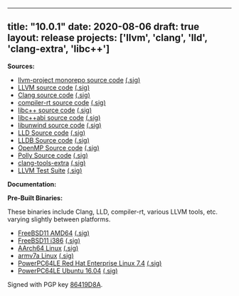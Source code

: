 
---
title: "10.0.1"
date: 2020-08-06
draft: true
layout: release
projects: ['llvm', 'clang', 'lld', 'clang-extra', 'libc++']
---

**Sources:**
* [llvm-project monorepo source code](https://github.com/llvm/llvm-project/releases/download/llvmorg-10.0.1/llvm-project-10.0.1.tar.xz) [(.sig)](https://github.com/llvm/llvm-project/releases/download/llvmorg-10.0.1/llvm-project-10.0.1.tar.xz.sig)
* [LLVM source code](https://github.com/llvm/llvm-project/releases/download/llvmorg-10.0.1/llvm-10.0.1.src.tar.xz) [(.sig)](https://github.com/llvm/llvm-project/releases/download/llvmorg-10.0.1/llvm-10.0.1.src.tar.xz.sig)
* [Clang source code](https://github.com/llvm/llvm-project/releases/download/llvmorg-10.0.1/clang-10.0.1.src.tar.xz) [(.sig)](https://github.com/llvm/llvm-project/releases/download/llvmorg-10.0.1/clang-10.0.1.src.tar.xz.sig)
* [compiler-rt source code](https://github.com/llvm/llvm-project/releases/download/llvmorg-10.0.1/compiler-rt-10.0.1.src.tar.xz) [(.sig)](https://github.com/llvm/llvm-project/releases/download/llvmorg-10.0.1/compiler-rt-10.0.1.src.tar.xz.sig)
* [libc++ source code](https://github.com/llvm/llvm-project/releases/download/llvmorg-10.0.1/libcxx-10.0.1.src.tar.xz) [(.sig)](https://github.com/llvm/llvm-project/releases/download/llvmorg-10.0.1/libcxx-10.0.1.src.tar.xz.sig)
* [libc++abi source code](https://github.com/llvm/llvm-project/releases/download/llvmorg-10.0.1/libcxxabi-10.0.1.src.tar.xz) [(.sig)](https://github.com/llvm/llvm-project/releases/download/llvmorg-10.0.1/libcxxabi-10.0.1.src.tar.xz.sig)
* [libunwind source code](https://github.com/llvm/llvm-project/releases/download/llvmorg-10.0.1/libunwind-10.0.1.src.tar.xz) [(.sig)](https://github.com/llvm/llvm-project/releases/download/llvmorg-10.0.1/libunwind-10.0.1.src.tar.xz.sig)
* [LLD Source code](https://github.com/llvm/llvm-project/releases/download/llvmorg-10.0.1/lld-10.0.1.src.tar.xz) [(.sig)](https://github.com/llvm/llvm-project/releases/download/llvmorg-10.0.1/lld-10.0.1.src.tar.xz.sig)
* [LLDB Source code](https://github.com/llvm/llvm-project/releases/download/llvmorg-10.0.1/lldb-10.0.1.src.tar.xz) [(.sig)](https://github.com/llvm/llvm-project/releases/download/llvmorg-10.0.1/lldb-10.0.1.src.tar.xz.sig)
* [OpenMP Source code](https://github.com/llvm/llvm-project/releases/download/llvmorg-10.0.1/openmp-10.0.1.src.tar.xz) [(.sig)](https://github.com/llvm/llvm-project/releases/download/llvmorg-10.0.1/openmp-10.0.1.src.tar.xz.sig)
* [Polly Source code](https://github.com/llvm/llvm-project/releases/download/llvmorg-10.0.1/polly-10.0.1.src.tar.xz) [(.sig)](https://github.com/llvm/llvm-project/releases/download/llvmorg-10.0.1/polly-10.0.1.src.tar.xz.sig)
* [clang-tools-extra](https://github.com/llvm/llvm-project/releases/download/llvmorg-10.0.1/clang-tools-extra-10.0.1.src.tar.xz) [(.sig)](https://github.com/llvm/llvm-project/releases/download/llvmorg-10.0.1/clang-tools-extra-10.0.1.src.tar.xz.sig)
* [LLVM Test Suite](https://github.com/llvm/llvm-project/releases/download/llvmorg-10.0.1/test-suite-10.0.1.src.tar.xz) [(.sig)](https://github.com/llvm/llvm-project/releases/download/llvmorg-10.0.1/test-suite-10.0.1.src.tar.xz.sig)


**Documentation:**


**Pre-Built Binaries:**

These binaries include Clang, LLD, compiler-rt, various LLVM tools, etc. varying slightly between platforms.

* [FreeBSD11 AMD64](https://github.com/llvm/llvm-project/releases/download/llvmorg-10.0.1/clang+llvm-10.0.1-amd64-unknown-freebsd11.tar.xz) [(.sig)](https://github.com/llvm/llvm-project/releases/download/llvmorg-10.0.1/clang+llvm-10.0.1-amd64-unknown-freebsd11.tar.xz.sig)
* [FreeBSD11 i386](https://github.com/llvm/llvm-project/releases/download/llvmorg-10.0.1/clang+llvm-10.0.1-i386-unknown-freebsd11.tar.xz) [(.sig)](https://github.com/llvm/llvm-project/releases/download/llvmorg-10.0.1/clang+llvm-10.0.1-i386-unknown-freebsd11.tar.xz.sig)
* [AArch64 Linux](https://github.com/llvm/llvm-project/releases/download/llvmorg-10.0.1/clang+llvm-10.0.1-aarch64-linux-gnu.tar.xz) [(.sig)](https://github.com/llvm/llvm-project/releases/download/llvmorg-10.0.1/clang+llvm-10.0.1-aarch64-linux-gnu.tar.xz.sig)
* [armv7a Linux](https://github.com/llvm/llvm-project/releases/download/llvmorg-10.0.1/clang+llvm-10.0.1-armv7a-linux-gnueabihf.tar.xz) [(.sig)](https://github.com/llvm/llvm-project/releases/download/llvmorg-10.0.1/clang+llvm-10.0.1-armv7a-linux-gnueabihf.tar.xz.sig)
* [PowerPC64LE Red Hat Enterprise Linux 7.4](https://github.com/llvm/llvm-project/releases/download/llvmorg-10.0.1/clang+llvm-10.0.1-powerpc64le-linux-rhel-7.4.tar.xz) [(.sig)](https://github.com/llvm/llvm-project/releases/download/llvmorg-10.0.1/clang+llvm-10.0.1-powerpc64le-linux-rhel-7.4.tar.xz.sig)
* [PowerPC64LE Ubuntu 16.04](https://github.com/llvm/llvm-project/releases/download/llvmorg-10.0.1/clang+llvm-10.0.1-powerpc64le-linux-ubuntu-16.04.tar.xz) [(.sig)](https://github.com/llvm/llvm-project/releases/download/llvmorg-10.0.1/clang+llvm-10.0.1-powerpc64le-linux-ubuntu-16.04.tar.xz.sig)





Signed with PGP key [86419D8A](https://github.com/llvm/llvm-project/releases/download/llvmorg-9.0.1/tstellar-gpg-key.asc).
